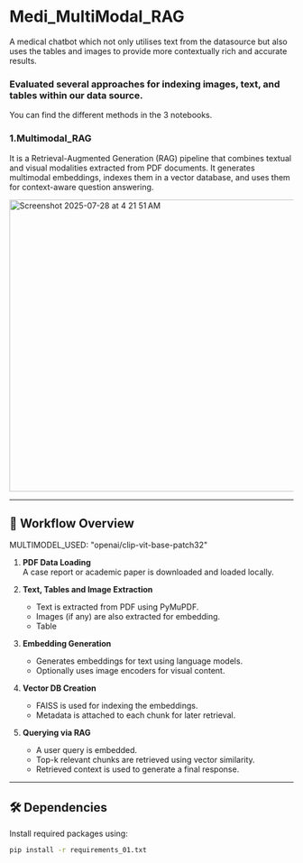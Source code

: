 # Medi_MultiModal_RAG
A medical chatbot which not only utilises text from the datasource but also uses the tables and images to provide more contextually rich and accurate results.
### Evaluated several approaches for indexing images, text, and tables within our data source.

You can find the different methods in the 3 notebooks.

### 1.Multimodal_RAG
It is a Retrieval-Augmented Generation (RAG) pipeline that combines textual and visual modalities extracted from PDF documents. It generates multimodal embeddings, indexes them in a vector database, and uses them for context-aware question answering.

<img width="1822" height="518" alt="Screenshot 2025-07-28 at 4 21 51 AM" src="https://github.com/user-attachments/assets/a4cc08eb-21f9-43aa-a8ad-cbd89cd976fa" />

---

## 🧠 Workflow Overview

MULTIMODEL_USED: "openai/clip-vit-base-patch32"

1. **PDF Data Loading**  
   A case report or academic paper is downloaded and loaded locally.

2. **Text, Tables and Image Extraction**  
   - Text is extracted from PDF using PyMuPDF.
   - Images (if any) are also extracted for embedding.
   - Table

3. **Embedding Generation**  

   - Generates embeddings for text using language models.
   - Optionally uses image encoders for visual content.

4. **Vector DB Creation**  
   - FAISS is used for indexing the embeddings.
   - Metadata is attached to each chunk for later retrieval.

5. **Querying via RAG**  
   - A user query is embedded.
   - Top-k relevant chunks are retrieved using vector similarity.
   - Retrieved context is used to generate a final response.

---

## 🛠️ Dependencies

Install required packages using:

```bash
pip install -r requirements_01.txt
```

